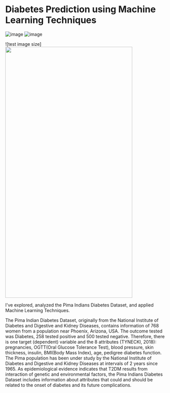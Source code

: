 # Diabetes Prediction using Machine Learning Techniques
![image](https://user-images.githubusercontent.com/107324616/179756170-3f1c0930-cda3-4680-9b14-aa2c32b60822.png) ![image](https://user-images.githubusercontent.com/107324616/179756553-012c7e06-3ef5-46fd-8a09-2aa180ebd153.png)

![test image size]<img src="https://user-images.githubusercontent.com/107324616/179756553-012c7e06-3ef5-46fd-8a09-2aa180ebd153.png" width="400" height="790">



























I've explored, analyzed the Pima Indians Diabetes Dataset, and applied Machine Learning Techniques.

The Pima Indian Diabetes Dataset, originally from the National Institute of Diabetes and Digestive and Kidney Diseases, contains information of 768 women from a population near Phoenix, Arizona, USA. The outcome tested was Diabetes, 258 tested positive and 500 tested negative. Therefore, there is one target (dependent) variable and the 8 attributes (TYNECKI, 2018): pregnancies, OGTT(Oral Glucose Tolerance Test), blood pressure, skin thickness, insulin, BMI(Body Mass Index), age, pedigree diabetes function. The Pima population has been under study by the National Institute of Diabetes and Digestive and Kidney Diseases at intervals of 2 years since 1965. As epidemiological evidence indicates that T2DM results from interaction of genetic and environmental factors, the Pima Indians Diabetes Dataset includes information about attributes that could and should be related to the onset of diabetes and its future complications.
